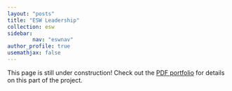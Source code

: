 ```yaml
---
layout: "posts"
title: "ESW Leadership"
collection: esw
sidebar:
        nav: "eswnav"
author_profile: true
usemathjax: false
---
```


This page is still under construction! Check out the [PDF portfolio](/portfolio.pdf/) for details on this part of the project. 